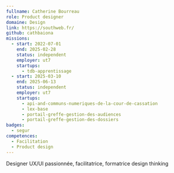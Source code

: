 ```yaml
---
fullname: Catherine Bourreau
role: Product designer
domaine: Design
link: https://southweb.fr/
github: cathbaiona
missions:
  - start: 2022-07-01
    end: 2025-02-28
    status: independent
    employer: ut7
    startups:
      - tdb-apprentissage
  - start: 2025-03-10
    end: 2025-06-13
    status: independent
    employer: ut7
    startups:
      - api-and-communs-numeriques-de-la-cour-de-cassation
      - lex-base
      - portail-greffe-gestion-des-audiences
      - portail-greffe-gestion-des-dossiers
badges:
  - segur
competences:
  - Facilitation
  - Product design
---
```

Designer UX/UI passionnée, facilitatrice, formatrice design thinking